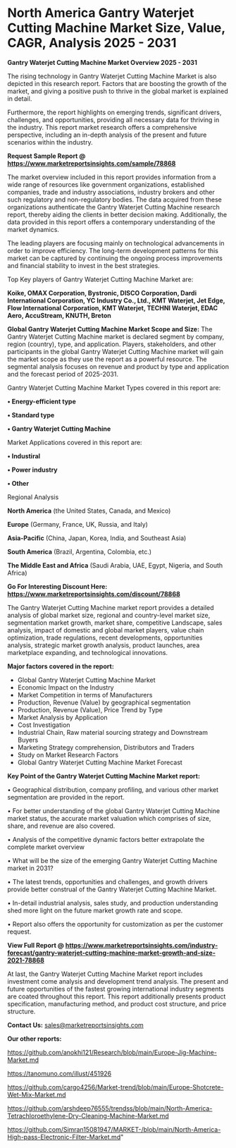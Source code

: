 # North America Gantry Waterjet Cutting Machine Market Size, Value, CAGR, Analysis 2025 - 2031

<Strong> Gantry Waterjet Cutting Machine Market Overview 2025 - 2031</strong>

The rising technology in Gantry Waterjet Cutting Machine Market is also depicted in this research report. Factors that are boosting the growth of the market, and giving a positive push to thrive in the global market is explained in detail.

Furthermore, the report highlights on emerging trends, significant drivers, challenges, and opportunities, providing all necessary data for thriving in the industry. This report market research offers a comprehensive perspective, including an in-depth analysis of the present and future scenarios within the industry.

<strong>Request Sample Report @ <a href=https://www.marketreportsinsights.com/sample/78868>https://www.marketreportsinsights.com/sample/78868</a></strong>

The market overview included in this report provides information from a wide range of resources like government organizations, established companies, trade and industry associations, industry brokers and other such regulatory and non-regulatory bodies. The data acquired from these organizations authenticate the Gantry Waterjet Cutting Machine research report, thereby aiding the clients in better decision making. Additionally, the data provided in this report offers a contemporary understanding of the market dynamics.

The leading players are focusing mainly on technological advancements in order to improve efficiency. The long-term development patterns for this market can be captured by continuing the ongoing process improvements and financial stability to invest in the best strategies.

Top Key players of Gantry Waterjet Cutting Machine Market are:

<strong>Koike, OMAX Corporation, Bystronic, DISCO Corporation, Dardi International Corporation, YC Industry Co., Ltd., KMT Waterjet, Jet Edge, Flow International Corporation, KMT Waterjet, TECHNI Waterjet, EDAC Aero, AccuStream, KNUTH, Breton</strong>

<strong><b>Global Gantry Waterjet Cutting Machine Market Scope and Size:</b></strong>
The Gantry Waterjet Cutting Machine market is declared segment by company, region (country), type, and application. Players, stakeholders, and other participants in the global Gantry Waterjet Cutting Machine market will gain the market scope as they use the report as a powerful resource. The segmental analysis focuses on revenue and product by type and application and the forecast period of 2025-2031.

Gantry Waterjet Cutting Machine Market Types covered in this report are:

<strong>• Energy-efficient type

• Standard type

• Gantry Waterjet Cutting Machine</strong>

Market Applications covered in this report are:

<strong>• Industiral

• Power industry

• Other</strong> 

Regional Analysis

<strong>North America</strong> (the United States, Canada, and Mexico)

<strong>Europe</strong> (Germany, France, UK, Russia, and Italy)

<strong>Asia-Pacific</strong> (China, Japan, Korea, India, and Southeast Asia)

<strong>South America</strong> (Brazil, Argentina, Colombia, etc.)

<strong>The Middle East and Africa</strong> (Saudi Arabia, UAE, Egypt, Nigeria, and South Africa)

<strong>Go For Interesting Discount Here: <a href=https://www.marketreportsinsights.com/discount/78868>https://www.marketreportsinsights.com/discount/78868</a></strong>

The Gantry Waterjet Cutting Machine market report provides a detailed analysis of global market size, regional and country-level market size, segmentation market growth, market share, competitive Landscape, sales analysis, impact of domestic and global market players, value chain optimization, trade regulations, recent developments, opportunities analysis, strategic market growth analysis, product launches, area marketplace expanding, and technological innovations.

<strong><b>Major factors covered in the report:</b></strong>
<ul>
  <li>Global Gantry Waterjet Cutting Machine Market </li>
  <li>Economic Impact on the Industry</li>
  <li>Market Competition in terms of Manufacturers</li>
  <li>Production, Revenue (Value) by geographical segmentation</li>
  <li>Production, Revenue (Value), Price Trend by Type</li>
  <li>Market Analysis by Application</li>
  <li>Cost Investigation</li>
  <li>Industrial Chain, Raw material sourcing strategy and Downstream Buyers</li>
  <li>Marketing Strategy comprehension, Distributors and Traders</li>
  <li>Study on Market Research Factors</li>
  <li>Global Gantry Waterjet Cutting Machine Market Forecast</li>
</ul>

<strong><b>Key Point of the Gantry Waterjet Cutting Machine Market report:</b></strong>

• Geographical distribution, company profiling, and various other market segmentation are provided in the report.

• For better understanding of the global Gantry Waterjet Cutting Machine market status, the accurate market valuation which comprises of size, share, and revenue are also covered.

• Analysis of the competitive dynamic factors better extrapolate the complete market overview

• What will be the size of the emerging Gantry Waterjet Cutting Machine market in 2031?

• The latest trends, opportunities and challenges, and growth drivers provide better construal of the Gantry Waterjet Cutting Machine Market.

• In-detail industrial analysis, sales study, and production understanding shed more light on the future market growth rate and scope.

• Report also offers the opportunity for customization as per the customer request.

<strong><b>View Full Report @ <a href=https://www.marketreportsinsights.com/industry-forecast/gantry-waterjet-cutting-machine-market-growth-and-size-2021-78868>https://www.marketreportsinsights.com/industry-forecast/gantry-waterjet-cutting-machine-market-growth-and-size-2021-78868</a></b></strong>


At last, the Gantry Waterjet Cutting Machine Market report includes investment come analysis and development trend analysis. The present and future opportunities of the fastest growing international industry segments are coated throughout this report. This report additionally presents product specification, manufacturing method, and product cost structure, and price structure.

<strong>Contact Us:</strong>
sales@marketreportsinsights.com

<strong>Our other reports:</strong>

<a href=https://github.com/anokhi121/Research/blob/main/Europe-Jig-Machine-Market.md>https://github.com/anokhi121/Research/blob/main/Europe-Jig-Machine-Market.md</a>

<a href=https://tanomuno.com/illust/451926>https://tanomuno.com/illust/451926</a>

<a href=https://github.com/cargo4256/Market-trend/blob/main/Europe-Shotcrete-Wet-Mix-Market.md>https://github.com/cargo4256/Market-trend/blob/main/Europe-Shotcrete-Wet-Mix-Market.md</a>

<a href=https://github.com/arshdeep76555/trendss/blob/main/North-America-Tetrachloroethylene-Dry-Cleaning-Machine-Market.md>https://github.com/arshdeep76555/trendss/blob/main/North-America-Tetrachloroethylene-Dry-Cleaning-Machine-Market.md</a>

<a href=https://github.com/Simran15081947/MARKET-/blob/main/North-America-High-pass-Electronic-Filter-Market.md>https://github.com/Simran15081947/MARKET-/blob/main/North-America-High-pass-Electronic-Filter-Market.md</a>"
